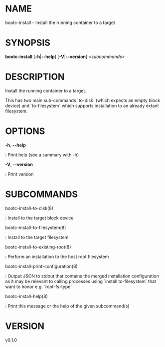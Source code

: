 # NAME

bootc-install - Install the running container to a target

# SYNOPSIS

**bootc-install** \[**-h**\|**\--help**\] \[**-V**\|**\--version**\]
\<*subcommands*\>

# DESCRIPTION

Install the running container to a target.

This has two main sub-commands \`to-disk\` (which expects an empty block
device) and \`to-filesystem\` which supports installation to an already
extant filesystem.

# OPTIONS

**-h**, **\--help**

:   Print help (see a summary with -h)

**-V**, **\--version**

:   Print version

# SUBCOMMANDS

bootc-install-to-disk(8)

:   Install to the target block device

bootc-install-to-filesystem(8)

:   Install to the target filesystem

bootc-install-to-existing-root(8)

:   Perform an installation to the host root filesystem

bootc-install-print-configuration(8)

:   Output JSON to stdout that contains the merged installation
    configuration as it may be relevant to calling processes using
    \`install to-filesystem\` that want to honor e.g. \`root-fs-type\`

bootc-install-help(8)

:   Print this message or the help of the given subcommand(s)

# VERSION

v0.1.0
